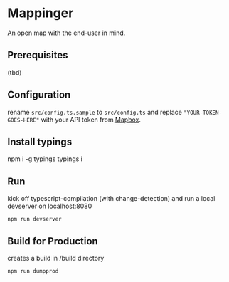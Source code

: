 # Mappinger
An open map with the end-user in mind.

## Prerequisites
(tbd)

## Configuration
rename `src/config.ts.sample` to `src/config.ts` and replace `"YOUR-TOKEN-GOES-HERE"` with your API token from [Mapbox](http://mapbox.com).

## Install typings

npm i -g typings
typings i

## Run
kick off typescript-compilation (with change-detection) and run a local devserver on localhost:8080
```
npm run devserver
```
## Build for Production
creates a build in /build directory 
```
npm run dumpprod
```
